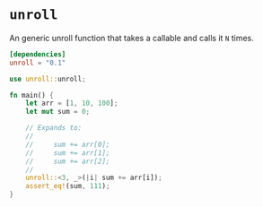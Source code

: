 `unroll`
======

An generic unroll function that takes a callable and calls it `N` times.

```toml
[dependencies]
unroll = "0.1"
```

```rust
use unroll::unroll;

fn main() {
    let arr = [1, 10, 100];
    let mut sum = 0;

    // Expands to:
    //
    //     sum += arr[0];
    //     sum += arr[1];
    //     sum += arr[2];
    //
    unroll::<3, _>(|i| sum += arr[i]);
    assert_eq!(sum, 111);
}
```
